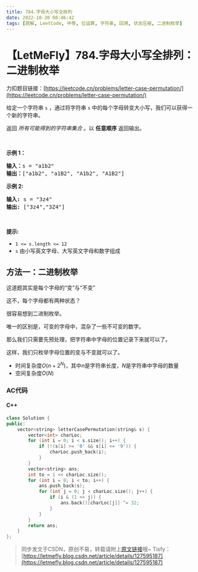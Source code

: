 ```yaml
---
title: 784.字母大小写全排列
date: 2022-10-30 08:46:42
tags: [题解, LeetCode, 中等, 位运算, 字符串, 回溯, 状态压缩, 二进制枚举]
---
```


# 【LetMeFly】784.字母大小写全排列：二进制枚举

力扣题目链接：[https://leetcode.cn/problems/letter-case-permutation/](https://leetcode.cn/problems/letter-case-permutation/)

<p>给定一个字符串&nbsp;<code>s</code>&nbsp;，通过将字符串&nbsp;<code>s</code>&nbsp;中的每个字母转变大小写，我们可以获得一个新的字符串。</p>

<p>返回 <em>所有可能得到的字符串集合</em> 。以 <strong>任意顺序</strong> 返回输出。</p>

<p>&nbsp;</p>

<p><strong>示例 1：</strong></p>

<pre>
<strong>输入：</strong>s = "a1b2"
<strong>输出：</strong>["a1b2", "a1B2", "A1b2", "A1B2"]
</pre>

<p><strong>示例 2:</strong></p>

<pre>
<strong>输入:</strong> s = "3z4"
<strong>输出:</strong> ["3z4","3Z4"]
</pre>

<p>&nbsp;</p>

<p><strong>提示:</strong></p>

<ul>
	<li><code>1 &lt;= s.length &lt;= 12</code></li>
	<li><code>s</code>&nbsp;由小写英文字母、大写英文字母和数字组成</li>
</ul>


    
## 方法一：二进制枚举

这道题其实是每个字母的“变”与“不变”

这不，每个字母都有两种状态？

很容易想到二进制枚举。

唯一的区别是，可变的字母中，混杂了一些不可变的数字。

那么我们只需要先预处理，把字符串中字母的位置记录下来就可以了。

这样，我们只枚举字母位置的变与不变就可以了。

+ 时间复杂度$O(n + 2^N)$，其中$n$是字符串长度，$N$是字符串中字母的数量
+ 空间复杂度$O(N)$

### AC代码

#### C++

```cpp
class Solution {
public:
    vector<string> letterCasePermutation(string& s) {
        vector<int> charLoc;
        for (int i = 0; i < s.size(); i++) {
            if (!(s[i] >= '0' && s[i] <= '9')) {
                charLoc.push_back(i);
            }
        }
        vector<string> ans;
        int to = 1 << charLoc.size();
        for (int i = 0; i < to; i++) {
            ans.push_back(s);
            for (int j = 0; j < charLoc.size(); j++) {
                if (i & (1 << j)) {
                    ans.back()[charLoc[j]] ^= 32;
                }
            }
        }
        return ans;
    }
};
```

> 同步发文于CSDN，原创不易，转载请附上[原文链接](https://blog.letmefly.xyz/2022/10/30/LeetCode%200784.%E5%AD%97%E6%AF%8D%E5%A4%A7%E5%B0%8F%E5%86%99%E5%85%A8%E6%8E%92%E5%88%97/)哦~
> Tisfy：[https://letmefly.blog.csdn.net/article/details/127595187](https://letmefly.blog.csdn.net/article/details/127595187)

